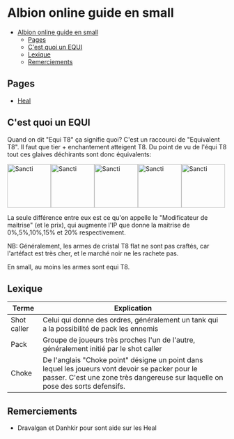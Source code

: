 # Albion online guide en small

- [Albion online guide en small](#albion-online-guide-en-small)
  - [Pages](#pages)
  - [C'est quoi un EQUI](#cest-quoi-un-equi)
  - [Lexique](#lexique)
  - [Remerciements](#remerciements)


## Pages
- [Heal](/healer/healer.md)


## C'est quoi un EQUI
Quand on dit "Equi T8" ça signifie quoi? C'est un raccourci de "Equivalent T8". Il faut que tier + enchantement atteigent T8. Du point de vu de l'équi T8 tout 
ces glaives déchirants sont donc équivalents: 

<img src="https://render.albiononline.com/v1/item/T4_2H_GLAIVE_CRYSTAL@4?quality=4" alt="Sancti" width="100"/><img src="https://render.albiononline.com/v1/item/T5_2H_GLAIVE_CRYSTAL@3?quality=4" alt="Sancti" width="100"/><img src="https://render.albiononline.com/v1/item/T6_2H_GLAIVE_CRYSTAL@2?quality=4" alt="Sancti" width="100"/><img src="https://render.albiononline.com/v1/item/T7_2H_GLAIVE_CRYSTAL@1?quality=4" alt="Sancti" width="100"/><img src="https://render.albiononline.com/v1/item/T8_2H_GLAIVE_CRYSTAL@0?quality=4" alt="Sancti" width="100"/>

La seule différence entre eux est ce qu'on appelle le "Modificateur de maitrise" (et le prix), qui augmente l'IP que donne la maitrise de 0%,5%,10%,15% et 20% respectivement.

NB: Généralement, les armes de cristal T8 flat ne sont pas craftés, car l'artéfact est très cher, et le marché noir ne les rachete pas. 

En small, au moins les armes sont equi T8. 

## Lexique

|Terme|Explication|
|-|-|
|Shot caller| Celui qui donne des ordres, généralement un tank qui a la possibilité de pack les ennemis|
|Pack| Groupe de joueurs très proches  l'un de l'autre, généralement initié par le shot caller|
|Choke| De l'anglais "Choke point" désigne un point dans lequel les joueurs vont devoir se packer pour le passer. C'est une zone très dangereuse sur laquelle on pose des sorts defensifs.|

## Remerciements
- Dravalgan et Danhkir pour sont aide sur les Heal